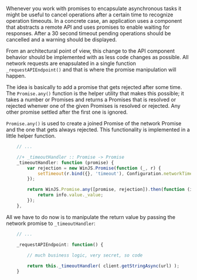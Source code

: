 Whenever you work with promises to encapsulate asynchronous tasks it might be useful to cancel operations
after a certain time to recognize operation timeouts. In a concrete case, an application uses a component that
abstracts a remote API and uses promises to enable waiting for responses. After a 30 second timeout pending
operations should be cancelled and a warning should be displayed.

From an architectural point of view, this change to the API component behavior should be implemented with as less
code changes as possible. All network requests are enapsulated in a single function `_requestAPIEndpoint()` and
that is where the promise manipulation will happen.

The idea is basically to add a promise that gets rejected after some time. The `Promise.any()` function is the helper
utility that makes this possible; it takes a number or Promises and returns a Promises that is resolved or rejected
whenver one of the given Promises is resolved or rejected. Any other promise settled after the first one is ignored.

`Promise.any()` is used to create a joined Promise of the network Promise and the one that gets always rejected. This
functionality is implemented in a little helper function.

```javascript
    // ...

    //+ _timeoutHandler :: Promise -> Promise
    _timeoutHandler: function (promise) {
        var rejection = new WinJS.Promise(function (_, r) {
            setTimeout(r.bind({}, 'timeout'), Configuration.networkTimeout);
        });

        return WinJS.Promise.any([promise, rejection]).then(function (info) {
            return info.value._value;
        });
    },
```

All we have to do now is to manipulate the return value by passing the network promise to `_timeoutHandler`:

```javascript
    // ...

    _requestAPIEndpoint: function() {
	
        // much business logic, very secret, so code

        return this._timeoutHandler( client.getStringAsync(url) );
	}	
```
